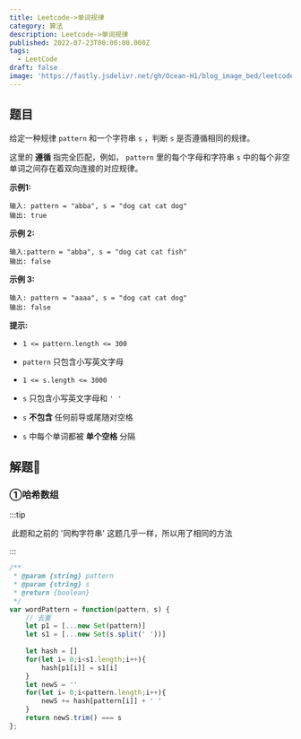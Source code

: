 ```yaml
---
title: Leetcode->单词规律
category: 算法
description: Leetcode->单词规律
published: 2022-07-23T00:00:00.000Z
tags:
  - LeetCode
draft: false
image: 'https://fastly.jsdelivr.net/gh/Ocean-H1/blog_image_bed/leetcode.png'
---
```


## 题目

给定一种规律 `pattern` 和一个字符串 `s` ，判断 `s` 是否遵循相同的规律。

这里的 **遵循** 指完全匹配，例如， `pattern` 里的每个字母和字符串 `s` 中的每个非空单词之间存在着双向连接的对应规律。

**示例1:**

```
输入: pattern = "abba", s = "dog cat cat dog"
输出: true
```

**示例 2:**

```
输入:pattern = "abba", s = "dog cat cat fish"
输出: false
```

**示例 3:**

```
输入: pattern = "aaaa", s = "dog cat cat dog"
输出: false
```

**提示:**

- `1 <= pattern.length <= 300`

- `pattern` 只包含小写英文字母

- `1 <= s.length <= 3000`

- `s` 只包含小写英文字母和 `' '`

- `s` **不包含** 任何前导或尾随对空格

- `s` 中每个单词都被 **单个空格** 分隔

## 解题:key:

### ①哈希数组

:::tip

​	此题和之前的 '同构字符串' 这题几乎一样，所以用了相同的方法

:::

```javascript
/**
 * @param {string} pattern
 * @param {string} s
 * @return {boolean}
 */
var wordPattern = function(pattern, s) {
    // 去重
    let p1 = [...new Set(pattern)]
    let s1 = [...new Set(s.split(' '))]
    
    let hash = []
    for(let i= 0;i<s1.length;i++){
        hash[p1[i]] = s1[i]
    }
    let newS = ''
    for(let i= 0;i<pattern.length;i++){
        newS += hash[pattern[i]] + ' '
    }
    return newS.trim() === s
};
```

